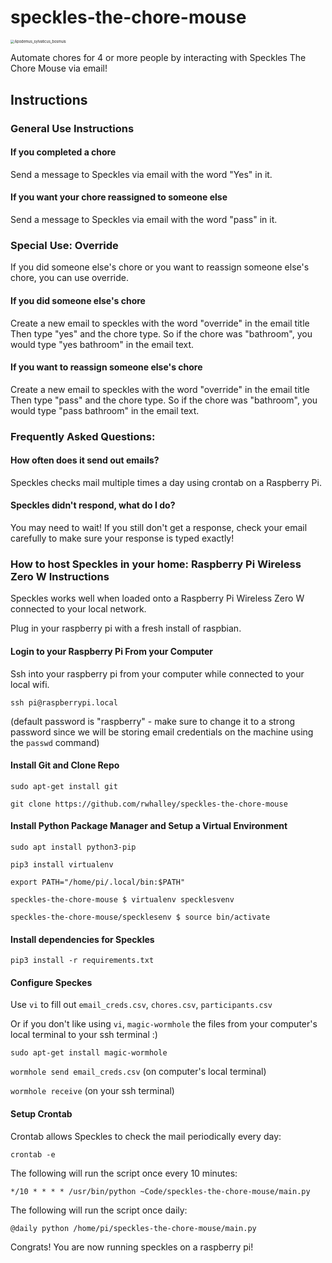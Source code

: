 # speckles-the-chore-mouse

<img src="/Users/richwhalley/Documents/GitHub/speckles-the-chore-mouse/img/speckles.png" alt="Apodemus_sylvaticus_bosmuis" style="zoom:40%;" />

Automate chores for 4 or more people by interacting with Speckles The Chore Mouse via email!

## Instructions

### General Use Instructions
#### If you completed a chore
Send a message to Speckles via email with the word "Yes" in it.
#### If you want your chore reassigned to someone else
Send a message to Speckles via email with the word "pass" in it.

### Special Use: Override
If you did someone else's chore or you want to reassign someone else's chore, you can use override.
#### If you did someone else's chore
Create a new email to speckles with the word "override" in the email title
Then type "yes" and the chore type. So if the chore was "bathroom", you would type "yes bathroom" in the email text.
#### If you want to reassign someone else's chore
Create a new email to speckles with the word "override" in the email title
Then type "pass" and the chore type. So if the chore was "bathroom", you would type "pass bathroom" in the email text.

### Frequently Asked Questions:

#### How often does it send out emails?

Speckles checks mail multiple times a day using crontab on a Raspberry Pi.

#### Speckles didn't respond, what do I do?

You may need to wait! If you still don't get a response, check your email carefully to make sure your response is typed exactly!

### How to host Speckles in your home: Raspberry Pi Wireless Zero W Instructions

Speckles works well when loaded onto a Raspberry Pi Wireless Zero W connected to your local network.

Plug in your raspberry pi with a fresh install of raspbian.

#### Login to your Raspberry Pi From your Computer

Ssh into your raspberry pi from your computer while connected to your local wifi.

`ssh pi@raspberrypi.local`

(default password is "raspberry" - make sure to change it to a strong password since we will be storing email credentials on the machine using the `passwd` command)

#### Install Git and Clone Repo

`sudo apt-get install git`

`git clone https://github.com/rwhalley/speckles-the-chore-mouse`

#### Install Python Package Manager and Setup a Virtual Environment

`sudo apt install python3-pip`

`pip3 install virtualenv`

`export PATH="/home/pi/.local/bin:$PATH"`

`speckles-the-chore-mouse $ virtualenv specklesvenv`

`speckles-the-chore-mouse/specklesenv $ source bin/activate`

#### Install dependencies for Speckles

`pip3 install -r requirements.txt`

#### Configure Speckes

Use `vi` to fill out `email_creds.csv`, `chores.csv`, `participants.csv`

Or if you don't like using `vi`, `magic-wormhole` the files from your computer's local terminal to your ssh terminal :)

`sudo apt-get install magic-wormhole`

`wormhole send email_creds.csv` (on computer's local terminal)

`wormhole receive` (on your ssh terminal)

#### Setup Crontab 

Crontab allows Speckles to check the mail periodically every day:

`crontab -e`

The following will run the script once every 10 minutes:

`*/10 * * * * /usr/bin/python ~Code/speckles-the-chore-mouse/main.py`

The following will run the script once daily:

`@daily python /home/pi/speckles-the-chore-mouse/main.py`

Congrats! You are now running speckles on a raspberry pi!

